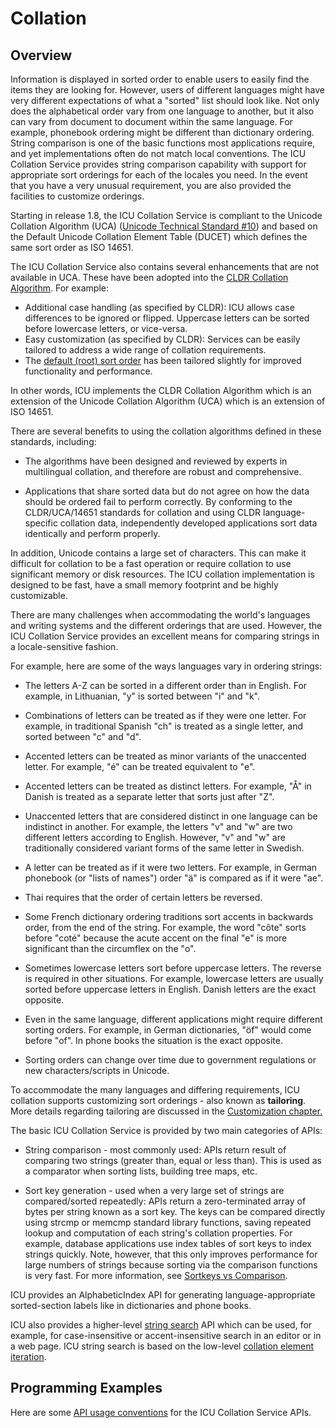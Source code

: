 <!--
© 2020 and later: Unicode, Inc. and others.
License & terms of use: http://www.unicode.org/copyright.html
-->

# Collation

## Overview

Information is displayed in sorted order to enable users to easily find the
items they are looking for. However, users of different languages might have
very different expectations of what a "sorted" list should look like. Not only
does the alphabetical order vary from one language to another, but it also can
vary from document to document within the same language. For example, phonebook
ordering might be different than dictionary ordering. String comparison is one
of the basic functions most applications require, and yet implementations often
do not match local conventions. The ICU Collation Service provides string
comparison capability with support for appropriate sort orderings for each of
the locales you need. In the event that you have a very unusual requirement, you
are also provided the facilities to customize orderings.

Starting in release 1.8, the ICU Collation Service is compliant to the Unicode
Collation Algorithm (UCA) ([Unicode Technical Standard
#10](http://www.unicode.org/unicode/reports/tr10/)) and based on the Default
Unicode Collation Element Table (DUCET) which defines the same sort order as ISO
14651.

The ICU Collation Service also contains several enhancements that are not
available in UCA. These have been adopted into the [CLDR Collation
Algorithm](http://www.unicode.org/reports/tr35/tr35-collation.html#CLDR_Collation_Algorithm).
For example:

*   Additional case handling (as specified by CLDR): ICU allows case differences
    to be ignored or flipped. Uppercase letters can be sorted before lowercase
    letters, or vice-versa.
*   Easy customization (as specified by CLDR): Services can be easily tailored
    to address a wide range of collation requirements.
*   The [default (root) sort
    order](http://www.unicode.org/reports/tr35/tr35-collation.html#Root_Collation)
    has been tailored slightly for improved functionality and performance.

In other words, ICU implements the CLDR Collation Algorithm which is an
extension of the Unicode Collation Algorithm (UCA) which is an extension of ISO
14651.

There are several benefits to using the collation algorithms defined in these
standards, including:

*   The algorithms have been designed and reviewed by experts in multilingual
    collation, and therefore are robust and comprehensive.

*   Applications that share sorted data but do not agree on how the data should
    be ordered fail to perform correctly. By conforming to the CLDR/UCA/14651
    standards for collation and using CLDR language-specific collation data,
    independently developed applications sort data identically and perform
    properly.

In addition, Unicode contains a large set of characters. This can make it
difficult for collation to be a fast operation or require collation to use
significant memory or disk resources. The ICU collation implementation is
designed to be fast, have a small memory footprint and be highly customizable.

There are many challenges when accommodating the world's languages and writing
systems and the different orderings that are used. However, the ICU Collation
Service provides an excellent means for comparing strings in a locale-sensitive
fashion.

For example, here are some of the ways languages vary in ordering strings:

*   The letters A-Z can be sorted in a different order than in English. For
    example, in Lithuanian, "y" is sorted between "i" and "k".

*   Combinations of letters can be treated as if they were one letter. For
    example, in traditional Spanish "ch" is treated as a single letter, and
    sorted between "c" and "d".

*   Accented letters can be treated as minor variants of the unaccented letter.
    For example, "é" can be treated equivalent to "e".

*   Accented letters can be treated as distinct letters. For example, "Å" in
    Danish is treated as a separate letter that sorts just after "Z".

*   Unaccented letters that are considered distinct in one language can be
    indistinct in another. For example, the letters "v" and "w" are two
    different letters according to English. However, "v" and "w" are
    traditionally considered variant forms of the same letter in Swedish.

*   A letter can be treated as if it were two letters. For example, in German
    phonebook (or "lists of names") order "ä" is compared as if it were "ae".

*   Thai requires that the order of certain letters be reversed.

*   Some French dictionary ordering traditions sort accents in backwards order,
    from the end of the string. For example, the word "côte" sorts before "coté"
    because the acute accent on the final "e" is more significant than the
    circumflex on the "o".

*   Sometimes lowercase letters sort before uppercase letters. The reverse is
    required in other situations. For example, lowercase letters are usually
    sorted before uppercase letters in English. Danish letters are the exact
    opposite.

*   Even in the same language, different applications might require different
    sorting orders. For example, in German dictionaries, "öf" would come before
    "of". In phone books the situation is the exact opposite.

*   Sorting orders can change over time due to government regulations or new
    characters/scripts in Unicode.

To accommodate the many languages and differing requirements, ICU collation
supports customizing sort orderings - also known as **tailoring**. More details
regarding tailoring are discussed in the [Customization
chapter.](customization/index.md)

The basic ICU Collation Service is provided by two main categories of APIs:

*   String comparison - most commonly used: APIs return result of comparing two
    strings (greater than, equal or less than). This is used as a comparator
    when sorting lists, building tree maps, etc.

*   Sort key generation - used when a very large set of strings are
    compared/sorted repeatedly: APIs return a zero-terminated array of bytes per
    string known as a sort key. The keys can be compared directly using strcmp
    or memcmp standard library functions, saving repeated lookup and computation
    of each string's collation properties. For example, database applications
    use index tables of sort keys to index strings quickly. Note, however, that
    this only improves performance for large numbers of strings because sorting
    via the comparison functions is very fast. For more information, see
    [Sortkeys vs Comparison](concepts.md#sortkeys-vs-comparison).

ICU provides an AlphabeticIndex API for generating language-appropriate
sorted-section labels like in dictionaries and phone books.

ICU also provides a higher-level [string search](icu-string-search-service.md)
API which can be used, for example, for case-insensitive or accent-insensitive
search in an editor or in a web page. ICU string search is based on the
low-level [collation element iteration](architecture.md).

## Programming Examples

Here are some [API usage conventions](api.md) for the ICU Collation Service
APIs.
